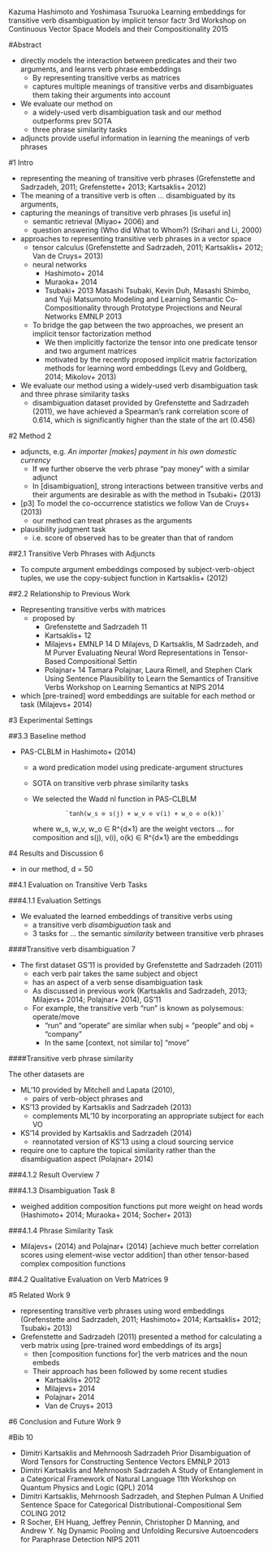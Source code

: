 Kazuma Hashimoto and Yoshimasa Tsuruoka
Learning embeddings for transitive verb disambiguation by implicit tensor factr
3rd Workshop on Continuous Vector Space Models and their Compositionality 2015

#Abstract

* directly models the interaction between predicates and their two arguments,
  and learns verb phrase embeddings
  * By representing transitive verbs as matrices
  * captures multiple meanings of transitive verbs and disambiguates them
    taking their arguments into account
* We evaluate our method on
  * a widely-used verb disambiguation task and our method outperforms prev SOTA
  * three phrase similarity tasks
* adjuncts provide useful information in learning the meanings of verb phrases

#1 Intro

* representing the meaning of transitive verb phrases
  (Grefenstette and Sadrzadeh, 2011; Grefenstette+ 2013; Kartsaklis+ 2012)
* The meaning of a transitive verb is often ... disambiguated by its arguments,
* capturing the meanings of transitive verb phrases [is useful in]
  * semantic retrieval (Miyao+ 2006) and
  * question answering (Who did What to Whom?) (Srihari and Li, 2000)
* approaches to representing transitive verb phrases in a vector space
  * tensor calculus
    (Grefenstette and Sadrzadeh, 2011; Kartsaklis+ 2012; Van de Cruys+ 2013)
  * neural networks
    * Hashimoto+ 2014
    * Muraoka+ 2014
    * Tsubaki+ 2013
    Masashi Tsubaki, Kevin Duh, Masashi Shimbo, and Yuji Matsumoto
    Modeling and Learning Semantic Co-Compositionality
      through Prototype Projections and Neural Networks
    EMNLP 2013
  * To bridge the gap between the two approaches, we present an
    implicit tensor factorization method
    * We then implicitly factorize the tensor into
      one predicate tensor and two argument matrices
    * motivated by the recently proposed implicit matrix factorization methods
      for learning word embeddings (Levy and Goldberg, 2014; Mikolov+ 2013)
* We evaluate our method using a widely-used verb disambiguation task and
  three phrase similarity tasks
  * disambiguation dataset provided by Grefenstette and Sadrzadeh (2011), we
    have achieved a Spearman’s rank correlation score of 0.614, which is
    significantly higher than the state of the art (0.456)

#2 Method 2

* adjuncts, e.g. _An importer [makes] payment in his own domestic currency_
  * If we further observe the verb phrase “pay money” with a similar adjunct
  * In [disambiguation], strong interactions between transitive verbs and
    their arguments are desirable as with the method in Tsubaki+ (2013)
* [p3] To model the co-occurrence statistics we follow Van de Cruys+ (2013)
  * our method can treat phrases as the arguments
* plausibility judgment task
  * i.e. score of observed has to be greater than that of random

##2.1 Transitive Verb Phrases with Adjuncts

* To compute argument embeddings composed by subject-verb-object tuples, we
  use the copy-subject function in Kartsaklis+ (2012)

##2.2 Relationship to Previous Work

* Representing transitive verbs with matrices
  * proposed by
    * Grefenstette and Sadrzadeh 11
    * Kartsaklis+ 12
    * Milajevs+ EMNLP 14
    D Milajevs, D Kartsaklis, M Sadrzadeh, and M Purver
    Evaluating Neural Word Representations in Tensor-Based Compositional Settin
    * Polajnar+ 14
    Tamara Polajnar, Laura Rimell, and Stephen Clark
    Using Sentence Plausibility to Learn the Semantics of Transitive Verbs
    Workshop on Learning Semantics at NIPS 2014
* which [pre-trained] word embeddings are suitable for each method or task
  (Milajevs+ 2014)

#3 Experimental Settings

##3.3 Baseline method

* PAS-CLBLM in Hashimoto+ (2014)
  * a word predication model using predicate-argument structures
  * SOTA on transitive verb phrase similarity tasks
  * We selected the Wadd nl function in PAS-CLBLM

                 `tanh(w_s ⊙ s(j) + w_v ⊙ v(i) + w_o ⊙ o(k))`

    where w_s, w_v, w_o ∈ R^{d×1} are the weight vectors ... for composition
    and s(j), v(i), o(k) ∈ R^{d×1} are the embeddings

#4 Results and Discussion 6

* in our method, d = 50

##4.1 Evaluation on Transitive Verb Tasks

###4.1.1 Evaluation Settings

* We evaluated the learned embeddings of transitive verbs using
  * a transitive verb _disambiguation_ task and
  * 3 tasks for ... the semantic _similarity_ between transitive verb phrases

####Transitive verb disambiguation 7

* The first dataset GS’11 is provided by Grefenstette and Sadrzadeh (2011)
  * each verb pair takes the same subject and object
  * has an aspect of a verb sense disambiguation task
  * As discussed in previous work
    (Kartsaklis and Sadrzadeh, 2013; Milajevs+ 2014; Polajnar+ 2014), GS’11
  * For example, the transitive verb “run” is known as polysemous: operate/move
    * “run” and “operate” are similar when subj = “people” and obj = “company”
    * In the same [context, not similar to] “move”

####Transitive verb phrase similarity

The other datasets are
  * ML’10 provided by Mitchell and Lapata (2010),
    * pairs of verb-object phrases and
  * KS’13 provided by Kartsaklis and Sadrzadeh (2013)
    * complements ML’10 by incorporating an appropriate subject for each VO
  * KS’14 provided by Kartsaklis and Sadrzadeh (2014)
    * reannotated version of KS’13 using a cloud sourcing service
* require one to capture the topical similarity
  rather than the disambiguation aspect (Polajnar+ 2014)

###4.1.2 Result Overview 7

###4.1.3 Disambiguation Task 8

* weighed addition composition functions put more weight on head words
  (Hashimoto+ 2014; Muraoka+ 2014; Socher+ 2013)

###4.1.4 Phrase Similarity Task

* Milajevs+ (2014) and Polajnar+ (2014) [achieve much better correlation
  scores using element-wise vector addition] than other tensor-based
  complex composition functions

##4.2 Qualitative Evaluation on Verb Matrices 9

#5 Related Work 9

* representing transitive verb phrases using word embeddings
  (Grefenstette and Sadrzadeh, 2011; Hashimoto+ 2014; Kartsaklis+ 2012;
   Tsubaki+ 2013)
* Grefenstette and Sadrzadeh (2011) presented a method for
  calculating a verb matrix using [pre-trained word embeddings of its args]
  * then [composition functions for] the verb matrices and the noun embeds
  * Their approach has been followed by some recent studies
    * Kartsaklis+ 2012
    * Milajevs+ 2014
    * Polajnar+ 2014
    * Van de Cruys+ 2013

#6 Conclusion and Future Work 9

#Bib 10

* Dimitri Kartsaklis and Mehrnoosh Sadrzadeh
  Prior Disambiguation of Word Tensors for Constructing Sentence Vectors
  EMNLP 2013
* Dimitri Kartsaklis and Mehrnoosh Sadrzadeh
  A Study of Entanglement in a Categorical Framework of Natural Language
  11th Workshop on Quantum Physics and Logic (QPL) 2014
* Dimitri Kartsaklis, Mehrnoosh Sadrzadeh, and Stephen Pulman
  A Unified Sentence Space for Categorical Distributional-Compositional Sem
  COLING 2012
* R Socher, EH Huang, Jeffrey Pennin, Christopher D Manning, and Andrew Y. Ng
  Dynamic Pooling and Unfolding Recursive Autoencoders for Paraphrase Detection
  NIPS 2011
